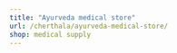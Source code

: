 ```yaml
---
title: "Ayurveda medical store"
url: /cherthala/ayurveda-medical-store/
shop: medical supply
---
```

